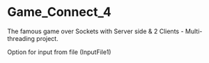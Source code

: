 # Game_Connect_4
The famous game over Sockets with Server side &amp; 2 Clients - Multi-threading project.

Option for input from file (InputFile1)
